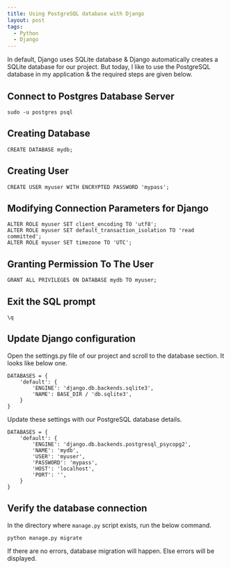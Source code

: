 ```yaml
---
title: Using PostgreSQL database with Django
layout: post
tags:
  - Python
  - Django
---
```

In default, Django uses SQLite database & Django automatically creates a SQLite database for our project. But today, I like to use the PostgreSQL database in my application & the required steps are given below.

## Connect to Postgres Database Server

    sudo -u postgres psql

## Creating Database

    CREATE DATABASE mydb;

## Creating User

    CREATE USER myuser WITH ENCRYPTED PASSWORD 'mypass';

## Modifying Connection Parameters for Django

    ALTER ROLE myuser SET client_encoding TO 'utf8';
    ALTER ROLE myuser SET default_transaction_isolation TO 'read committed';
    ALTER ROLE myuser SET timezone TO 'UTC';

## Granting Permission To The User

    GRANT ALL PRIVILEGES ON DATABASE mydb TO myuser;

## Exit the SQL prompt

    \q

## Update Django configuration

Open the settings.py file of our project and scroll to the database section. It looks like below one.

    DATABASES = {
        'default': {
            'ENGINE': 'django.db.backends.sqlite3',
            'NAME': BASE_DIR / 'db.sqlite3',
        }
    }


Update these settings with our PostgreSQL database details.

    DATABASES = {
        'default': {
            'ENGINE': 'django.db.backends.postgresql_psycopg2',
            'NAME': 'mydb',
            'USER': 'myuser',
            'PASSWORD': 'mypass',
            'HOST': 'localhost',
            'PORT': '',
        }
    }

## Verify the database connection

In the directory where `manage.py` script exists, run the below command.

    python manage.py migrate

If there are no errors, database migration will happen. Else errors will be displayed.
